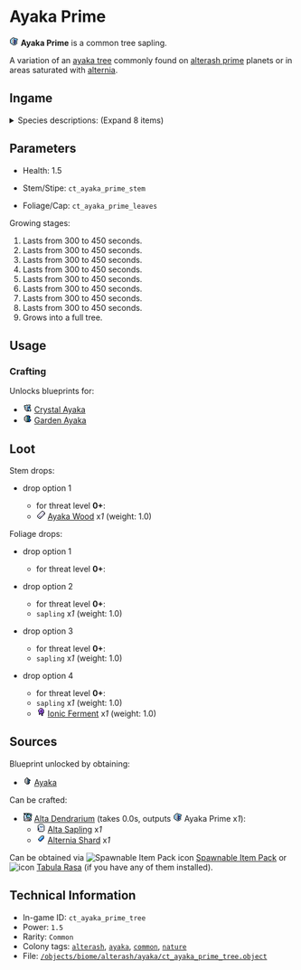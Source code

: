 # Ayaka Prime

<img src="https://raw.githubusercontent.com/Ceterai/Enternia/main/objects/biome/alterash/ayaka/ct_ayaka_prime_tree.png" alt="Ayaka Prime icon" loading="lazy" width="auto" height="16px"/> **Ayaka Prime** is a common tree sapling.

A variation of an [ayaka tree](https://ceterai.github.io/MyEnternia/Wiki/ayakatree) commonly found on [alterash prime](https://ceterai.github.io/MyEnternia/Wiki/Tags/AlterashPrime) planets or in areas saturated with [alternia](https://ceterai.github.io/MyEnternia/Wiki/Tags/Alternia).

## Ingame

<details markdown="1"><summary>Species descriptions: (Expand 8 items)</summary>

- Alta: This sapling chamber is designed to grow a well-saturated ayaka.
- Apex: I can plant this to grow a tree.
- Avian: I can grow a tree by planting this sapling.
- Floran: Floran plant cute sssapling, grow big bad evil tree!
- Glitch: Wonder. Planting this sapling allows me to grow life.
- Human: This sapling will grow into a tree.
- Hylotl: Such wondrous life, springing forth from the tiniest shoot. Sigh.
- Novakid: It'll grow into a big tree if I plant it.

</details>

## Parameters

- Health: 1.5

- Stem/Stipe: `ct_ayaka_prime_stem`
- Foliage/Cap: `ct_ayaka_prime_leaves`

Growing stages:

1. Lasts from 300 to 450 seconds.
2. Lasts from 300 to 450 seconds.
3. Lasts from 300 to 450 seconds.
4. Lasts from 300 to 450 seconds.
5. Lasts from 300 to 450 seconds.
6. Lasts from 300 to 450 seconds.
7. Lasts from 300 to 450 seconds.
8. Lasts from 300 to 450 seconds.
9. Grows into a full tree.

## Usage

### Crafting

Unlocks blueprints for:

- <img src="https://raw.githubusercontent.com/Ceterai/Enternia/main/objects/biome/alterash/ayaka/ct_ayaka_crystal_tree.png" alt="Crystal Ayaka icon" loading="lazy" width="auto" height="16px"/> [Crystal Ayaka](https://ceterai.github.io/MyEnternia/Wiki/CrystalAyaka)
- <img src="https://raw.githubusercontent.com/Ceterai/Enternia/main/objects/biome/alterash/ayaka/ct_ayaka_garden_tree.png" alt="Garden Ayaka icon" loading="lazy" width="auto" height="16px"/> [Garden Ayaka](https://ceterai.github.io/MyEnternia/Wiki/GardenAyaka)

## Loot

Stem drops:

- drop option 1

  - for threat level **0+**:
  - <img src="https://raw.githubusercontent.com/Ceterai/Enternia/main/items/generic/crafting/ct_ayaka_wood.png" alt="Ayaka Wood icon" loading="lazy" width="auto" height="16px"/> [Ayaka Wood](https://ceterai.github.io/MyEnternia/Wiki/AyakaWood) x*1* (weight: 1.0)

Foliage drops:

- drop option 1

  - for threat level **0+**:

- drop option 2

  - for threat level **0+**:
  - `sapling` x*1* (weight: 1.0)

- drop option 3

  - for threat level **0+**:
  - `sapling` x*1* (weight: 1.0)

- drop option 4

  - for threat level **0+**:
  - `sapling` x*1* (weight: 1.0)
  - <img src="https://raw.githubusercontent.com/Ceterai/Enternia/main/items/generic/produce/ct_ionic_sap.png" alt="Ionic Ferment icon" loading="lazy" width="auto" height="16px"/> [Ionic Ferment](https://ceterai.github.io/MyEnternia/Wiki/IonicFerment) x*1* (weight: 1.0)

## Sources

Blueprint unlocked by obtaining:

- <img src="https://raw.githubusercontent.com/Ceterai/Enternia/main/objects/biome/alterash/ayaka/ct_ayaka_tree.png" alt="Ayaka icon" loading="lazy" width="auto" height="16px"/> [Ayaka](https://ceterai.github.io/MyEnternia/Wiki/Ayaka)

Can be crafted:

- ![ ](https://raw.githubusercontent.com/Ceterai/Enternia/main/objects/alta/crafting/dendrarium/icon.png) [Alta Dendrarium](https://ceterai.github.io/MyEnternia/Wiki/AltaDendrarium) (takes 0.0s, outputs <img src="https://raw.githubusercontent.com/Ceterai/Enternia/main/objects/biome/alterash/ayaka/ct_ayaka_prime_tree.png" alt="Ayaka Prime icon" loading="lazy" width="auto" height="16px"/> Ayaka Prime x*1*):
  - <img src="https://raw.githubusercontent.com/Ceterai/Enternia/main/objects/alta/city/sapling/icon.png" alt="Alta Sapling icon" loading="lazy" width="auto" height="16px"/> [Alta Sapling](https://ceterai.github.io/MyEnternia/Wiki/AltaSapling) x*1*
  - <img src="https://raw.githubusercontent.com/Ceterai/Enternia/main/items/generic/crafting/ct_alternia_shard.png" alt="Alternia Shard icon" loading="lazy" width="auto" height="16px"/> [Alternia Shard](https://ceterai.github.io/MyEnternia/Wiki/AlterniaShard) x*1*

Can be obtained via <img src="https://raw.githubusercontent.com/Silverfeelin/Starbound-SpawnableItemPack/master/interface/sip/iconSmall.png" alt="Spawnable Item Pack icon" width="18" height="14"/> [Spawnable Item Pack](https://steamcommunity.com/sharedfiles/filedetails/?id=733665104) or <img src="https://steamuserimages-a.akamaihd.net/ugc/263843960696222713/3EC9A7C005541F7D577EBCB8C5736B4EFC9973D6/" alt="icon" width="8" height="12"/> [Tabula Rasa](https://community.playstarbound.com/resources/the-tabula-rasa.3222/) (if you have any of them installed).

## Technical Information

- In-game ID: `ct_ayaka_prime_tree`
- Power: `1.5`
- Rarity: `Common`
- Colony tags: [`alterash`](https://ceterai.github.io/MyEnternia/Wiki/Tags/Alterash), [`ayaka`](https://ceterai.github.io/MyEnternia/Wiki/Tags/Ayaka), [`common`](https://ceterai.github.io/MyEnternia/Wiki/Tags/Common), [`nature`](https://ceterai.github.io/MyEnternia/Wiki/Tags/Nature)
- File: [`/objects/biome/alterash/ayaka/ct_ayaka_prime_tree.object`](https://github.com/Ceterai/Enternia/blob/main/objects/biome/alterash/ayaka/ct_ayaka_prime_tree.object)
